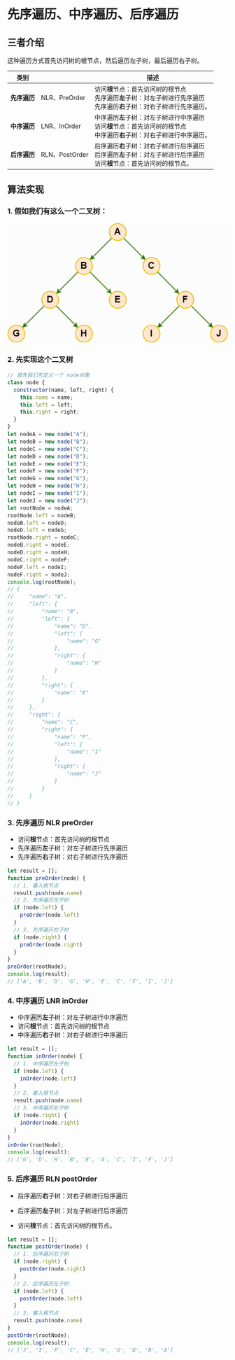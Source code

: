 # 先序遍历、中序遍历、后序遍历

## 三者介绍

这种遍历方式首先访问树的根节点，然后遍历左子树，最后遍历右子树。‌

| 类别     |      | 描述                                                                                                                               |
| -------- | ---------------------------------------------------------------------------------------------------------------------------------- | ---------------------------------------------------------------------------------------------------------------------------------- |
| **先序遍历** | NLR、PreOrder | 访问**根**节点：首先访问树的根节点<br/>先序遍历**左**子树：对左子树进行先序遍历<br/>先序遍历**右**子树：对右子树进行先序遍历。 |
| **中序遍历** | LNR、InOrder | ‌中序遍历**左**子树：对左子树进行中序遍历<br/>访问**根**节点：首先访问树的根节点<br/>中序遍历**右**子树：对右子树进行中序遍历。 |
| **后序遍历** | RLN、PostOrder | ‌后序遍历**右**子树：对右子树进行后序遍历<br/>后序遍历**左**子树：对左子树进行后序遍历<br/>访问**根**节点：首先访问树的根节点。 |

## 算法实现

### 1. 假如我们有这么一个二叉树：

![图](./asset/3.1.png)


### 2. 先实现这个二叉树

```js
// 首先我们先定义一个 node对象
class node {
  constructor(name, left, right) {
    this.name = name;
    this.left = left;
    this.right = right;
  }
}
let nodeA = new node("A");
let nodeB = new node("B");
let nodeC = new node("C");
let nodeD = new node("D");
let nodeE = new node("E");
let nodeF = new node("F");
let nodeG = new node("G");
let nodeH = new node("H");
let nodeI = new node("I");
let nodeJ = new node("J");
let rootNode = nodeA;
rootNode.left = nodeB;
nodeB.left = nodeD;
nodeD.left = nodeG;
rootNode.right = nodeC;
nodeB.right = nodeE;
nodeD.right = nodeH;
nodeC.right = nodeF;
nodeF.left = nodeI;
nodeF.right = nodeJ;
console.log(rootNode);
// {
//     "name": "A",
//     "left": {
//         "name": "B",
//         "left": {
//             "name": "D",
//             "left": {
//                 "name": "G"
//             },
//             "right": {
//                 "name": "H"
//             }
//         },
//         "right": {
//             "name": "E"
//         }
//     },
//     "right": {
//         "name": "C",
//         "right": {
//             "name": "F",
//             "left": {
//                 "name": "I"
//             },
//             "right": {
//                 "name": "J"
//             }
//         }
//     }
// }
```

### 3. 先序遍历 NLR preOrder

- 访问**根**节点：首先访问树的根节点
- 先序遍历**左**子树：对左子树进行先序遍历
- 先序遍历**右**子树：对右子树进行先序遍历

``` js
let result = [];
function preOrder(node) {
  // 1. 塞入根节点
  result.push(node.name)
  // 2. 先序遍历左子树
  if (node.left) {
    preOrder(node.left)
  }
  // 3. 先序遍历右子树
  if (node.right) {
    preOrder(node.right)
  }
}
preOrder(rootNode);
console.log(result);
// ['A', 'B', 'D', 'G', 'H', 'E', 'C', 'F', 'I', 'J']

```

### 4. 中序遍历 LNR inOrder

- 中序遍历**左**子树：对左子树进行中序遍历
- 访问**根**节点：首先访问树的根节点
- 中序遍历**右**子树：对右子树进行中序遍历

``` js
let result = [];
function inOrder(node) {
  // 1. 中序遍历左子树
  if (node.left) {
    inOrder(node.left)
  }
  // 2. 塞入根节点
  result.push(node.name)
  // 3. 中序遍历右子树
  if (node.right) {
    inOrder(node.right)
  }
}
inOrder(rootNode);
console.log(result);
// ['G', 'D', 'H', 'B', 'E', 'A', 'C', 'I', 'F', 'J']
```

### 5. 后序遍历 RLN postOrder

- 后序遍历**右**子树：对右子树进行后序遍历

- 后序遍历**左**子树：对左子树进行后序遍历

- 访问**根**节点：首先访问树的根节点。

``` js
let result = [];
function postOrder(node) {
  // 1. 后序遍历右子树
  if (node.right) {
    postOrder(node.right)
  }
  // 2. 后序遍历左子树
  if (node.left) {
    postOrder(node.left)
  }
  // 3. 塞入根节点
  result.push(node.name)
}
postOrder(rootNode);
console.log(result);
// ['J', 'I', 'F', 'C', 'E', 'H', 'G', 'D', 'B', 'A']
```
